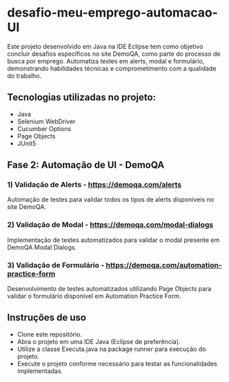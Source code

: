 # desafio-meu-emprego-automacao-UI
Este projeto desenvolvido em Java na IDE Eclipse tem como objetivo concluir desafios específicos no site DemoQA, como parte do processo de busca por emprego. Automatiza testes em alerts, modal e formulário, demonstrando habilidades técnicas e comprometimento com a qualidade do trabalho.


## Tecnologias utilizadas no projeto:

- Java
- Selenium WebDriver
- Cucumber Options
- Page Objects
- JUnit5


## Fase 2: Automação de UI - DemoQA
### 1) Validação de Alerts - https://demoqa.com/alerts
Automação de testes para validar todos os tipos de alerts disponíveis no site DemoQA.

### 2) Validação de Modal - https://demoqa.com/modal-dialogs
Implementação de testes automatizados para validar o modal presente em DemoQA Modal Dialogs.

### 3) Validação de Formulário - https://demoqa.com/automation-practice-form
Desenvolvimento de testes automatizados utilizando Page Objects para validar o formulário disponível em Automation Practice Form.


## Instruções de uso
- Clone este repositório.
- Abra o projeto em uma IDE Java (Eclipse de preferência).
- Utilize a classe Executa.java na package runner para execução do projeto.
- Execute o projeto conforme necessário para testar as funcionalidades implementadas.

